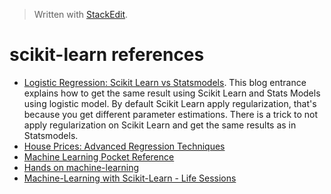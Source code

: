 
> Written with [StackEdit](https://stackedit.io/).

# scikit-learn references

- [Logistic Regression: Scikit Learn vs Statsmodels](https://stats.stackexchange.com/questions/203740/logistic-regression-scikit-learn-vs-statsmodels). This blog entrance explains how to get the same result using Scikit Learn and Stats Models using logistic model. By default Scikit Learn apply regularization, that's because you get different parameter estimations. There is a trick to not apply regularization on Scikit Learn and get the same results as in Statsmodels.
- [House Prices: Advanced Regression Techniques](https://www.kaggle.com/jack89roberts/top-7-using-elasticnet-with-interactions)
- [Machine Learning Pocket Reference](https://learning.oreilly.com/library/view/machine-learning-pocket/9781492047537/)
- [Hands on machine-learning](https://learning.oreilly.com/library/view/hands-on-machine-learning/9781492032632/)
- [Machine-Learning with Scikit-Learn - Life Sessions](https://learning.oreilly.com/library/view/machine-learning-with/9780135474198/)
<!--stackedit_data:
eyJoaXN0b3J5IjpbLTk4NTU3MTExNCwtODkwMTA0MzQ2XX0=
-->
